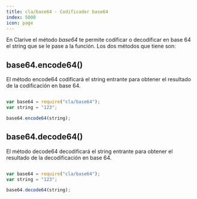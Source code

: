 ```yaml
---
title: cla/base64 - Codificador base64
index: 5000
icon: page
---
```


En Clarive el método *base64* te permite codificar o decodificar en base 64 el string que se le pase a la función. Los dos métodos que tiene son:

## base64.encode64()

El método encode64 codificará el string entrante para obtener el resultado de la codificación en base 64.

```javascript

var base64 = require("cla/base64");
var string = "123";

base64.encode64(string);

```

## base64.decode64()

El método decode64 decodificará el string entrante para obtener el resultado de la decodificación en base 64.

```javascript

var base64 = require("cla/base64");
var string = "123";

base64.decode64(string);

```
